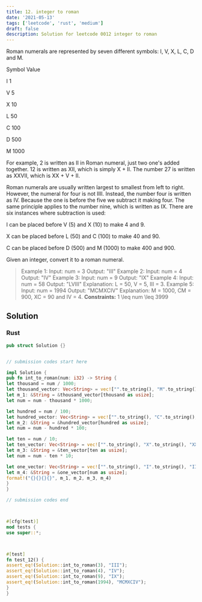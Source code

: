 ```yaml
---
title: 12. integer to roman
date: '2021-05-13'
tags: ['leetcode', 'rust', 'medium']
draft: false
description: Solution for leetcode 0012 integer to roman
---
```




Roman numerals are represented by seven different symbols: I, V, X, L, C, D and M.



Symbol       Value

I             1

V             5

X             10

L             50

C             100

D             500

M             1000

For example, 2 is written as II in Roman numeral, just two one's added together. 12 is written as XII, which is simply X + II. The number 27 is written as XXVII, which is XX + V + II.

Roman numerals are usually written largest to smallest from left to right. However, the numeral for four is not IIII. Instead, the number four is written as IV. Because the one is before the five we subtract it making four. The same principle applies to the number nine, which is written as IX. There are six instances where subtraction is used:



I can be placed before V (5) and X (10) to make 4 and 9.

X can be placed before L (50) and C (100) to make 40 and 90.

C can be placed before D (500) and M (1000) to make 400 and 900.



Given an integer, convert it to a roman numeral.



>   Example 1:
>   Input: num <TeX>=</TeX> 3
>   Output: "III"
>   Example 2:
>   Input: num <TeX>=</TeX> 4
>   Output: "IV"
>   Example 3:
>   Input: num <TeX>=</TeX> 9
>   Output: "IX"
>   Example 4:
>   Input: num <TeX>=</TeX> 58
>   Output: "LVIII"
>   Explanation: L <TeX>=</TeX> 50, V <TeX>=</TeX> 5, III <TeX>=</TeX> 3.
>   Example 5:
>   Input: num <TeX>=</TeX> 1994
>   Output: "MCMXCIV"
>   Explanation: M <TeX>=</TeX> 1000, CM <TeX>=</TeX> 900, XC <TeX>=</TeX> 90 and IV <TeX>=</TeX> 4.
**Constraints:**
>   	1 <TeX>\leq</TeX> num <TeX>\leq</TeX> 3999


## Solution


### Rust
```rust
pub struct Solution {}


// submission codes start here

impl Solution {
pub fn int_to_roman(num: i32) -> String {
let thousand = num / 1000;
let thousand_vector: Vec<String> = vec!["".to_string(), "M".to_string(), "MM".to_string(), "MMM".to_string()];
let m_1: &String = &thousand_vector[thousand as usize];
let num = num - thousand * 1000;

let hundred = num / 100;
let hundred_vector: Vec<String> = vec!["".to_string(), "C".to_string(), "CC".to_string(), "CCC".to_string(), "CD".to_string(), "D".to_string(), "DC".to_string(), "DCC".to_string(), "DCCC".to_string(), "CM".to_string()];
let m_2: &String = &hundred_vector[hundred as usize];
let num = num - hundred * 100;

let ten = num / 10;
let ten_vector: Vec<String> = vec!["".to_string(), "X".to_string(), "XX".to_string(), "XXX".to_string(), "XL".to_string(), "L".to_string(), "LX".to_string(), "LXX".to_string(), "LXXX".to_string(), "XC".to_string()];
let m_3: &String = &ten_vector[ten as usize];
let num = num - ten * 10;

let one_vector: Vec<String> = vec!["".to_string(), "I".to_string(), "II".to_string(), "III".to_string(), "IV".to_string(), "V".to_string(), "VI".to_string(), "VII".to_string(), "VIII".to_string(), "IX".to_string()];
let m_4: &String = &one_vector[num as usize];
format!("{}{}{}{}", m_1, m_2, m_3, m_4)
}
}

// submission codes end



#[cfg(test)]
mod tests {
use super::*;



#[test]
fn test_12() {
assert_eq!(Solution::int_to_roman(3), "III");
assert_eq!(Solution::int_to_roman(4), "IV");
assert_eq!(Solution::int_to_roman(9), "IX");
assert_eq!(Solution::int_to_roman(1994), "MCMXCIV");
}
}

```
